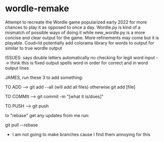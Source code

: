 # wordle-remake
Attempt to recreate the Wordle game popularized early 2022 for more chances to play it as opposed to once a day. 
Wordle.py is kind of a mismatch of possible ways of doing it while new_wordle.py is a more concise and clear output for the game. 
More refinements may come but it is playable.
Coud=ld potentially add colorama library for words to output for similar to true wordle output


ISSUES:
says double letters automatically
no checking for legit word input --> think this is fixed 
output spells word in order for correct and in word output lines

JAMES, run these 3 to add something: 

TO ADD --> git add --all (will add all files) otherwise git add [file]

TO COMMIt --> git commit -m "[what it is/does]"

TO PUSH --> git push 

to "rebase" get any updates from me run:

git pull --rebase

* I am not going to make branches cause I find them annoying for this

